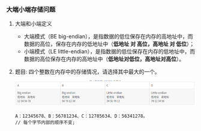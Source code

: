 ### 大端小端存储问题

1. 大端和小端定义

   - 大端模式（BE big-endian），是指数据的低位保存在内存的高地址中，而数据的高位，保存在内存的低地址中（**低地址 对 高位，高地址 对 低位**）；
   - 小端模式（LE little-endian），是指数据的低位保存在内存的低地址中，而数据的高位保存在内存的高地址中（**低地址对低位，高地址对高位**）。

2. 题目: 四个整数在内存中的存储情况，请选择其中最大的一个。

   ![big-small-endian.png](/8.1Dji大疆/big-small-endian.png)

   ```
   A：12345678、B：56781234、C：12785634、D：56341278。
   // 每个字节内部的顺序不变;
   ```

   

